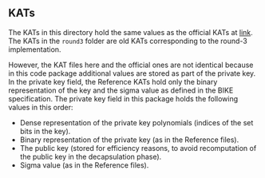 KATs
----

The KATs in this directory hold the same values as the official KATs at [link](https://bikesuite.org/files/v5.0/KAT.2022.10.04.1.zip).
The KATs in the `round3` folder are old KATs corresponding to the round-3 implementation.

However, the KAT files here and the official ones are not identical because in this code package additional
values are stored as part of the private key. In the private key field,
the Reference KATs hold only the binary representation of the key and the
sigma value as defined in the BIKE specification.
The private key field in this package holds the following values in this order:
  - Dense representation of the private key polynomials
    (indices of the set bits in the key).
  - Binary representation of the private key (as in the Reference files).
  - The public key (stored for efficiency reasons, to avoid recomputation
    of the public key in the decapsulation phase).
  - Sigma value (as in the Reference files).
